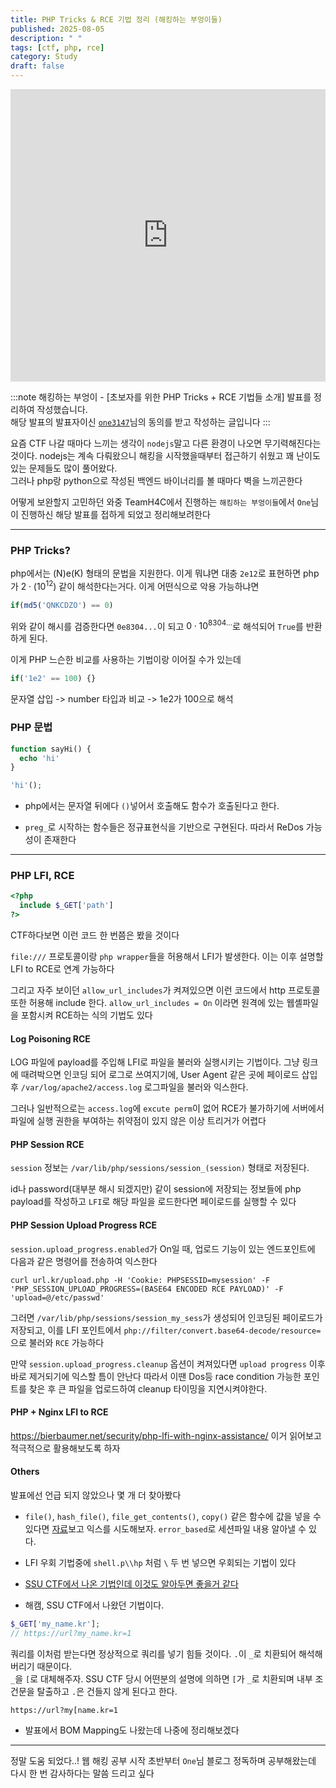 ```yaml
---
title: PHP Tricks & RCE 기법 정리 (해킹하는 부엉이들)
published: 2025-08-05
description: " "
tags: [ctf, php, rce]
category: Study
draft: false
---
```


<iframe width="100%" height="468" src="https://www.youtube.com/watch?v=qXR8QyvGscM&list=PLokTrj1EwOzww676mj_wIP7poVTq8oWyP" title="YouTube video player" frameborder="0" allow="accelerometer; autoplay; clipboard-write; encrypted-media; gyroscope; picture-in-picture; web-share" allowfullscreen></iframe>

:::note
해킹하는 부엉이 - [초보자를 위한 PHP Tricks + RCE 기법들 소개] 발표를 정리하여 작성했습니다.  
해당 발표의 발표자이신 [`one3147`](https://one3147.tistory.com/)님의 동의를 받고 작성하는 글입니다
:::

요즘 CTF 나갈 때마다 느끼는 생각이 `nodejs`말고 다른 환경이 나오면 무기력해진다는 것이다.
nodejs는 계속 다뤄왔으니 해킹을 시작했을때부터 접근하기 쉬웠고 꽤 난이도 있는 문제들도 많이 풀어왔다.  
그러나 php랑 python으로 작성된 백엔드 바이너리를 볼 때마다 벽을 느끼곤한다

어떻게 보완할지 고민하던 와중 TeamH4C에서 진행하는 `해킹하는 부엉이들`에서 `One`님이 진행하신 해당 발표를 접하게 되었고 정리해보려한다

---

### PHP Tricks?
php에서는 (N)e(K) 형태의 문법을 지원한다. 이게 뭐냐면 대충 `2e12`로 표현하면 php가 $2 \cdot (10^{12})$ 같이 해석한다는거다.
이게 어떤식으로 악용 가능하냐면

```php
if(md5('QNKCDZO') == 0)
```
위와 같이 해시를 검증한다면 `0e8304...`이 되고 $0 \cdot 10^{8304...}$로 해석되어 `True`를 반환하게 된다.

이게 PHP 느슨한 비교를 사용하는 기법이랑 이어질 수가 있는데

```php
if('1e2' == 100) {}
```
문자열 삽입 -> number 타입과 비교 -> 1e2가 100으로 해석

### PHP 문법
```php
function sayHi() {
  echo 'hi'
}

'hi'();
```

- php에서는 문자열 뒤에다 `()`넣어서 호출해도 함수가 호출된다고 한다.

- `preg_`로 시작하는 함수들은 정규표현식을 기반으로 구현된다. 따라서 ReDos 가능성이 존재한다

---

### PHP LFI, RCE
```php
<?php
  include $_GET['path']
?>
```

CTF하다보면 이런 코드 한 번쯤은 봤을 것이다

`file:///` 프로토콜이랑 `php wrapper`들을 허용해서 LFI가 발생한다.
이는 이후 설명할 LFI to RCE로 연계 가능하다

그리고 자주 보이던 `allow_url_includes`가 켜져있으면 이런 코드에서 http 프로토콜 또한 허용해 include 한다.
`allow_url_includes = On` 이라면 원격에 있는 웹셸파일을 포함시켜 RCE하는 식의 기법도 있다

#### Log Poisoning RCE

LOG 파일에 payload를 주입해 LFI로 파일을 불러와 실행시키는 기법이다.
그냥 링크에 때려박으면 인코딩 되어 로그로 쓰여지기에, User Agent 같은 곳에 페이로드 삽입 후 `/var/log/apache2/access.log` 로그파일을 불러와 익스한다.

그러나 일반적으로는 `access.log`에 `excute perm`이 없어 RCE가 불가하기에 서버에서 파일에 실행 권한을 부여하는 취약점이 있지 않은 이상 트리거가 어렵다

#### PHP Session RCE
`session` 정보는 `/var/lib/php/sessions/session_(session)` 형태로 저장된다.

id나 password(대부분 해시 되겠지만) 같이 session에 저장되는 정보들에 php payload를 작성하고 `LFI`로 해당 파일을 로드한다면 페이로드를 실행할 수 있다

#### PHP Session Upload Progress RCE
`session.upload_progress.enabled`가 On일 때, 업로드 기능이 있는 엔드포인트에 다음과 같은 명령어를 전송하여 익스한다

```
curl url.kr/upload.php -H 'Cookie: PHPSESSID=mysession' -F 'PHP_SESSION_UPLOAD_PROGRESS=(BASE64 ENCODED RCE PAYLOAD)' -F 'upload=@/etc/passwd'
```

그러면 `/var/lib/php/sessions/session_my_sess`가 생성되어 인코딩된 페이로드가 저장되고, 이를 LFI 포인트에서 `php://filter/convert.base64-decode/resource=`으로 불러와 `RCE` 가능하다

만약 `session.upload_progress.cleanup` 옵션이 켜져있다면 `upload progress` 이후 바로 제거되기에 익스할 틈이 안난다
따라서 이땐 Dos등 race condition 가능한 포인트를 찾은 후 큰 파일을 업로드하여 cleanup 타이밍을 지연시켜야한다.

#### PHP + Nginx LFI to RCE
https://bierbaumer.net/security/php-lfi-with-nginx-assistance/
이거 읽어보고 적극적으로 활용해보도록 하자

#### Others
발표에선 언급 되지 않았으나 몇 개 더 찾아봤다

- `file()`, `hash_file()`, `file_get_contents()`, `copy()` 같은 함수에 값을 넣을 수 있다면 [자료](https://www.synacktiv.com/publications/php-filter-chains-file-read-from-error-based-oracle)보고 익스를 시도해보자. `error_based`로 세션파일 내용 알아낼 수 있다.

- LFI 우회 기법중에 `shell.p\\hp` 처럼 `\` 두 번 넣으면 우회되는 기법이 있다
- [SSU CTF에서 나온 기법인데 이것도 알아두면 좋을거 같다](https://www.jianshu.com/p/60fdf3880d3d)
- 해캠, SSU CTF에서 나왔던 기법이다.  
```php
$_GET['my_name.kr'];
// https://url?my_name.kr=1
```
쿼리를 이처럼 받는다면 정상적으로 쿼리를 넣기 힘들 것이다. `.`이 `_`로 치환되어 해석해 버리기 때문이다.  
`_`을 `[`로 대체해주자. SSU CTF 당시 어떤분의 설명에 의하면 `[`가 `_`로 치환되며 내부 조건문을 탈출하고 `.`은 건들지 않게 된다고 한다.
```
https://url?my[name.kr=1
```

- 발표에서 BOM Mapping도 나왔는데 나중에 정리해보겠다

---

정말 도움 되었다..! 웹 해킹 공부 시작 초반부터 `One`님 블로그 정독하며 공부해왔는데 다시 한 번 감사하다는 말씀 드리고 싶다